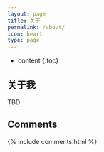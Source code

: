 ```yaml
---
layout: page
title: 关于
permalink: /about/
icon: heart
type: page
---
```


* content
{:toc}

## 关于我

TBD

## Comments

{% include comments.html %}
